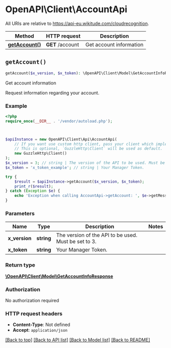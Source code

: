 # OpenAPI\Client\AccountApi

All URIs are relative to https://api-eu.wikitude.com/cloudrecognition.

Method | HTTP request | Description
------------- | ------------- | -------------
[**getAccount()**](AccountApi.md#getAccount) | **GET** /account | Get account information


## `getAccount()`

```php
getAccount($x_version, $x_token): \OpenAPI\Client\Model\GetAccountInfoResponse
```

Get account information

Request information regarding your account.

### Example

```php
<?php
require_once(__DIR__ . '/vendor/autoload.php');



$apiInstance = new OpenAPI\Client\Api\AccountApi(
    // If you want use custom http client, pass your client which implements `GuzzleHttp\ClientInterface`.
    // This is optional, `GuzzleHttp\Client` will be used as default.
    new GuzzleHttp\Client()
);
$x_version = 3; // string | The version of the API to be used. Must be set to 3.
$x_token = 'x_token_example'; // string | Your Manager Token.

try {
    $result = $apiInstance->getAccount($x_version, $x_token);
    print_r($result);
} catch (Exception $e) {
    echo 'Exception when calling AccountApi->getAccount: ', $e->getMessage(), PHP_EOL;
}
```

### Parameters

Name | Type | Description  | Notes
------------- | ------------- | ------------- | -------------
 **x_version** | **string**| The version of the API to be used. Must be set to 3. |
 **x_token** | **string**| Your Manager Token. |

### Return type

[**\OpenAPI\Client\Model\GetAccountInfoResponse**](../Model/GetAccountInfoResponse.md)

### Authorization

No authorization required

### HTTP request headers

- **Content-Type**: Not defined
- **Accept**: `application/json`

[[Back to top]](#) [[Back to API list]](../../README.md#endpoints)
[[Back to Model list]](../../README.md#models)
[[Back to README]](../../README.md)
